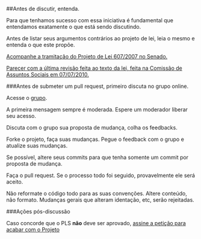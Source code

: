 ##Antes de discutir, entenda.

Para que tenhamos sucesso com essa iniciativa é fundamental que entendamos exatamente o que está sendo discutindo.

Antes de listar seus argumentos contrários ao projeto de lei, leia o mesmo e entenda o que este propõe.

[Acompanhe a tramitação do Projeto de Lei 607/2007 no Senado.](http://www.senado.gov.br/atividade/materia/detalhes.asp?p_cod_mate=82918)

[Parecer com a última revisão feita ao texto da lei, feita na Comissão de Assuntos Sociais em 07/07/2010.](http://www6.senado.gov.br/mate-pdf/109724.pdf)

###Antes de submeter um pull request, primeiro discuta no grupo online.

Acesse o [grupo](https://groups.google.com/forum/?fromgroups&#!forum/movimentodesconfei).

A primeira mensagem sempre é moderada. Espere um moderador liberar seu acesso.

Discuta com o grupo sua proposta de mudança, colha os feedbacks.

Forke o projeto, faça suas mudanças. Pegue o feedback com o grupo e atualize suas mudanças.

Se possível, altere seus commits para que tenha somente um commit por proposta de mudança.

Faça o pull request. Se o processo todo foi seguido, provavelmente ele será aceito.

Não reformate o código todo para as suas convenções. Altere conteúdo, não formato. Mudanças gerais que alteram identação, etc, serão rejeitadas.

###Ações pós-discussão

Caso concorde que o PLS **não** deve ser aprovado, [assine a petição para acabar com o Projeto](http://www.peticaopublica.com.br/?pi=P2012N30508)
